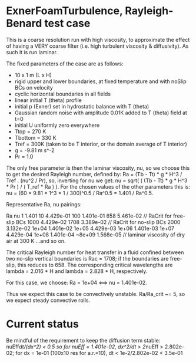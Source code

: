 # ExnerFoamTurbulence, Rayleigh-Benard test case

This is a coarse resolution run with high viscosity, to approximate the effect 
of having a VERY coarse filter (i.e. high turbulent viscosity & diffusivity).
As such it is run laminar.

The fixed parameters of the case are as follows:

 - 10 x 1 m (L x H)
 - rigid upper and lower boundaries, at fixed temperature and with noSlip BCs on
   velocity
 - cyclic horizontal boundaries in all fields
 - linear initial T (theta) profile
 - initial p (Exner) set in hydrostatic balance with T (theta)
 - Gaussian random noise with amplitude 0.01K added to T (theta) field at t=0
 - initial U uniformly zero everywhere
 - Ttop = 270 K
 - Tbottom = 330 K
 - Tref = 300K (taken to be T interior, or the domain average of T interior)
 - g = -9.81 m s^-2
 - Pr = 1.0

The only free parameter is then the laminar viscosity, nu, so we choose this
to get the desired Rayleigh number, defined by:
    Ra = (Tb - Tt) * g * H^3 / Tref . (nu^2 / Pr),
so, inverting for nu we get:
    nu = sqrt( ( (Tb - Tt) * g * H^3 * Pr ) / ( T_ref * Ra ) ).
For the chosen values of the other parameters this is:
    nu = (60 * 9.81 * 1^3 * 1 / 300)^0.5 / Ra^0.5
       = 1.401 / Ra^0.5.
       
Representative Ra, nu pairings:

  Ra        nu
  1         1.401
  10        4.429e-01
  100       1.401e-01
  658       5.461e-02     // RaCrit for free-slip BCs
  1000      4.429e-02
  1708      3.389e-02     // RaCrit for no-slip BCs
  2000      3.132e-02
  1e+04     1.401e-02
  1e+05     4.429e-03
  1e+06     1.401e-03
  1e+07     4.429e-04
  1e+08     1.401e-04
  ~8e+09  1.568e-05     // laminar viscosity of dry air at 300 K
...and so on.
           
The critical Rayleigh number for heat transfer in a fluid confined between two 
no-slip vertical boundaries is Rac = 1708; if the boundaries are free-slip, this
reduces to 658. The corresponding critical wavelengths are lambda = 2.016 * H 
and lambda = 2.828 * H, respectively.

For this case, we choose:
    Ra = 1e+04 <==> nu = 1.401e-02.

Thus we expect this case to be convectively unstable. Ra/Ra_crit ~= 5, so we 
expect steady convective rolls.


# Current status
Be mindful of the requirement to keep the diffusion term stable: 
    nuEff*dt/(dx^2) < 0.5
    so for nuEff = 1.401e-02,
    dx^2/dt > 2*nuEff
            > 2.802e-02; for dx = 1e-01 (100x10 res for a.r.=10),
         dt < 1e-2/2.802e-02
            < 3.5e-01
    
